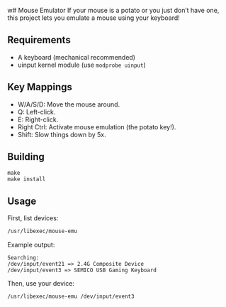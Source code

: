 w# Mouse Emulator
If your mouse is a potato or you just don’t have one, this project lets you emulate a mouse using your keyboard!

## Requirements
* A keyboard (mechanical recommended)
* uinput kernel module (use `modprobe uinput`)

## Key Mappings
* W/A/S/D: Move the mouse around.
* Q: Left-click.
* E: Right-click.
* Right Ctrl: Activate mouse emulation (the potato key!).
* Shift: Slow things down by 5x.

## Building
```
make
make install
```

## Usage
First, list devices:
```bash
/usr/libexec/mouse-emu
```

Example output:
```
Searching:
/dev/input/event21 => 2.4G Composite Device
/dev/input/event3 => SEMICO USB Gaming Keyboard
```

Then, use your device:
```bash
/usr/libexec/mouse-emu /dev/input/event3
```

